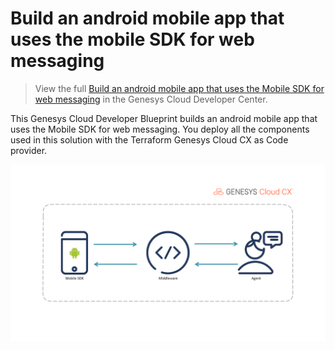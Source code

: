 # Build an android mobile app that uses the mobile SDK for web messaging

> View the full [Build an android mobile app that uses the Mobile SDK for web messaging](https://developer.mypurecloud.com/blueprints/mobilesdk-sample-android/ "Goes to the Build an android mobile app that uses the Mobile SDK for web messaging Blueprint") in the Genesys Cloud Developer Center.

This Genesys Cloud Developer Blueprint builds an android mobile app that uses the Mobile SDK for web messaging. You deploy all the components used in this solution with the Terraform Genesys Cloud CX as Code provider.

![Overview](blueprint/images/overview.png "Overview")